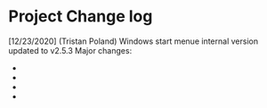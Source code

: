 # Project Change log

[12/23/2020] (Tristan Poland) Windows start menue internal version updated to v2.5.3
Major changes:

-
-
-
-

